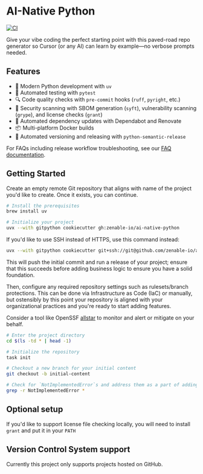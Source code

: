 # AI-Native Python

[![CI](https://github.com/zenable-io/ai-native-python/actions/workflows/ci.yml/badge.svg)](https://github.com/zenable-io/ai-native-python/actions/workflows/ci.yml)

Give your vibe coding the perfect starting point with this paved-road repo generator so Cursor (or any AI) can learn by example—no verbose prompts needed.

## Features

- 🚀 Modern Python development with `uv`
- 🧪 Automated testing with `pytest`
- 🔍 Code quality checks with `pre-commit` hooks (`ruff`, `pyright`, etc.)
- 🔐 Security scanning with SBOM generation (`syft`), vulnerability scanning (`grype`), and license checks (`grant`)
- 🤖 Automated dependency updates with Dependabot and Renovate
- 📦 Multi-platform Docker builds
- 🔄 Automated versioning and releasing with `python-semantic-release`

For FAQs including release workflow troubleshooting, see our [FAQ documentation](./FAQ.md).

## Getting Started

Create an empty remote Git repository that aligns with name of the project you'd like to create. Once it exists, you can continue.

```bash
# Install the prerequisites
brew install uv

# Initialize your project
uvx --with gitpython cookiecutter gh:zenable-io/ai-native-python
```

If you'd like to use SSH instead of HTTPS, use this command instead:

```bash
uvx --with gitpython cookiecutter git+ssh://git@github.com/zenable-io/ai-native-python.git
```

This will push the initial commit and run a release of your project; ensure that this succeeds before adding business logic to ensure you have a solid
foundation.

Then, configure any required repository settings such as rulesets/branch protections. This can be done via Infrastructure as Code (IaC) or manually, but
ostensibly by this point your repository is aligned with your organizational practices and you're ready to start adding features.

Consider a tool like OpenSSF [allstar](https://github.com/ossf/allstar) to monitor and alert or mitigate on your behalf.

```bash
# Enter the project directory
cd $(ls -td * | head -1)

# Initialize the repository
task init

# Checkout a new branch for your initial content
git checkout -b initial-content

# Check for `NotImplementedError`s and address them as a part of adding your business logic
grep -r NotImplementedError *
```

## Optional setup

If you'd like to support license file checking locally, you will need to install `grant` and put it in your `PATH`

## Version Control System support

Currently this project only supports projects hosted on GitHub.
